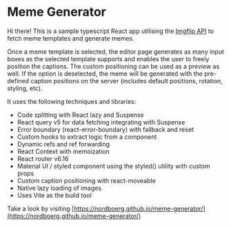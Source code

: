 # Meme Generator

Hi there! This is a sample typescript React app utilising the [Imgflip API](https://imgflip.com/api) to fetch meme templates and generate memes.

Once a meme template is selected, the editor page generates as many input boxes as the selected template supports and enables the user to freely position the captions. The custom positioning can be used as a preview as well. If the option is deselected, the meme will be generated with the pre-defined caption positions on the server (includes default positions, rotation, styling, etc).

It uses the following techniques and libraries:

- Code splitting with React lazy and Suspense
- React query v5 for data fetching integrating with Suspense
- Error boundary (react-error-boundary) with fallback and reset
- Custom hooks to extract logic from a component
- Dynamic refs and ref forwarding
- React Context with memoization
- React router v6.16
- Material UI / styled component using the styled() utility with custom props
- Custom caption positioning with react-moveable
- Native lazy loading of images
- Uses Vite as the build tool


Take a look by visiting [https://nordboerg.github.io/meme-generator/](https://nordboerg.github.io/meme-generator/)

